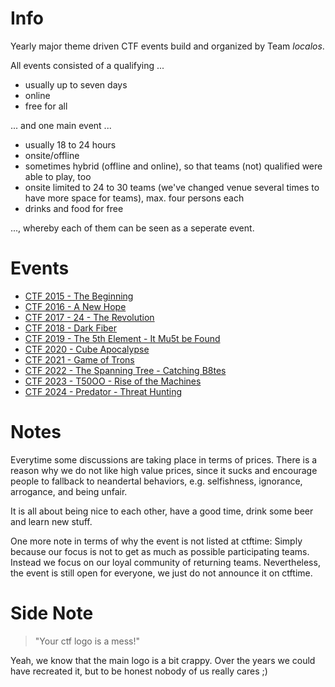 # Info
Yearly major theme driven CTF events build and organized by Team _localos_.

All events consisted of a qualifying ...

- usually up to seven days
- online
- free for all

... and one main event ...

- usually 18 to 24 hours
- onsite/offline
- sometimes hybrid (offline and online), so that teams (not) qualified were able to play, too
- onsite limited to 24 to 30 teams (we've changed venue several times to have more space for teams), max. four persons each
- drinks and food for free

...,  whereby each of them can be seen as a seperate event.

# Events
- [CTF 2015 - The Beginning](https://github.com/localos/.github/blob/main/content/events/00_the_beginning/Readme.md)
- [CTF 2016 - A New Hope](https://github.com/localos/.github/blob/main/content/events/01_a_new_hope/Readme.md)
- [CTF 2017 - 24 - The Revolution](https://github.com/localos/.github/blob/main/content/events/02_24_the_revolution/Readme.md)
- [CTF 2018 - Dark Fiber](https://github.com/localos/.github/blob/main/content/events/03_dark_fiber/Readme.md)
- [CTF 2019 - The 5th Element - It Mu5t be Found](https://github.com/localos/.github/blob/main/content/events/04_the_5th_element_it_mu5t_be_found/Readme.md)
- [CTF 2020 - Cube Apocalypse](https://github.com/localos/.github/blob/main/content/events/05_cube_apocalypse/Readme.md)
- [CTF 2021 - Game of Trons](https://github.com/localos/.github/blob/main/content/events/06_game_of_trons/Readme.md)
- [CTF 2022 - The Spanning Tree - Catching B8tes](https://github.com/localos/.github/blob/main/content/events/07_the_spanning_tree_catching_b8tes/Readme.md)
- [CTF 2023 - T50OO - Rise of the Machines](https://github.com/localos/.github/blob/main/content/events/08_t50oo_rise_of_the_machines/Readme.md)
- [CTF 2024 - Predator - Threat Hunting](https://github.com/localos/.github/blob/main/content/events/09_predator_threat_hunting/Readme.md)

# Notes
Everytime some discussions are taking place in terms of prices. There is a reason why we do not	like high value prices, since it sucks and encourage people to fallback to neandertal behaviors, e.g. selfishness, ignorance, arrogance, and being unfair.

It is all about being nice to each other, have a good time, drink some beer and learn new stuff.

One more note in terms of why the event is not listed at ctftime: Simply because our focus is not to get as much as possible participating teams. Instead we focus on our loyal community of returning teams. Nevertheless, the event is still open for everyone, we just do not announce it on ctftime.

# Side Note
>
> "Your ctf logo is a mess!"
>

Yeah, we know that the main logo is a bit crappy. Over the years we could have recreated it, but to be honest nobody of us really cares ;)

